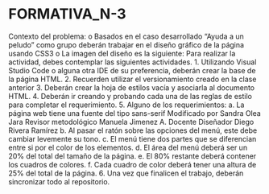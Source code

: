 # FORMATIVA_N-3
Contexto del problema: o Basados en el caso desarrollado “Ayuda a un peludo” como grupo deberán trabajar en el diseño gráfico de la página usando CSS3 o La imagen del diseño es la siguiente: Para realizar la actividad, debes contemplar las siguientes actividades. 1. Utilizando Visual Studio Code o alguna otra IDE de su preferencia, deberán crear la base de la página HTML. 2. Recuerden utilizar el versionamiento creado en la clase anterior 3. Deberán crear la hoja de estilos vacía y asociarla al documento HTML. 4. Deberán ir creando y probando cada una de las reglas de estilo para completar el requerimiento. 5. Alguno de los requerimientos: a. La página web tiene una fuente del tipo sans-serif Modificado por Sandra Olea Jara Revisor metodológico Manuela Jimenez A. Docente Diseñador Diego Rivera Ramírez b. Al pasar el ratón sobre las opciones del menú, este debe cambiar levemente su tono. c. El menú tiene dos partes que se diferencian entre si por el color de los elementos. d. El área del menú deberá ser un 20% del total del tamaño de la página. e. El 80% restante deberá contener los cuadros de colores. f. Cada cuadro de color deberá tener una altura de 25% del total de la página. 6. Una vez que finalicen el trabajo, deberán sincronizar todo al repositorio.
